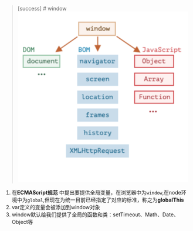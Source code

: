 >[success] # window
![](images/screenshot_1658574826015.png)
1. 在**ECMAScript规范** 中提出要提供全局变量，在浏览器中为`window`,在node环境中为`global`,但现在为统一目前已经指定了对应的标准，称之为**globalThis**
2. var定义的变量会被添加到window对象
3. window默认给我们提供了全局的函数和类：setTimeout、Math、Date、Object等